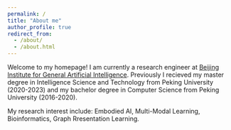 ```yaml
---
permalink: /
title: "About me"
author_profile: true
redirect_from: 
  - /about/
  - /about.html
---
```

Welcome to my homepage! I am currently a research engineer at [Beijing Institute for General Artificial Intelligence](https://eng.bigai.ai/). Previously I recieved my master degree in Intelligence Science and Technology from Peking University (2020-2023) and my bachelor degree in Computer Science from Peking University (2016-2020).

My research interest include: Embodied AI, Multi-Modal Learning, Bioinformatics, Graph Rresentation Learning. 
